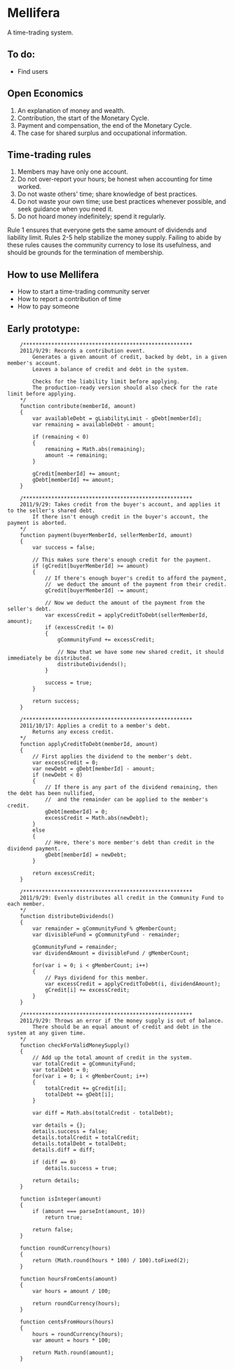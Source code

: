 Mellifera
=========
A time-trading system.

To do:
------
* Find users

Open Economics
--------------

1. An explanation of money and wealth.
2. Contribution, the start of the Monetary Cycle.
3. Payment and compensation, the end of the Monetary Cycle.
4. The case for shared surplus and occupational information.

Time-trading rules
------------------

1. Members may have only one account.
2. Do not over-report your hours; be honest when accounting for time worked.
3. Do not waste others' time; share knowledge of best practices.
4. Do not waste your own time; use best practices whenever possible, and seek guidance when you need it.
5. Do not hoard money indefinitely; spend it regularly.

Rule 1 ensures that everyone gets the same amount of dividends and liability limit. Rules 2-5 help stabilize the money supply. Failing to abide by these rules causes the community currency to lose its usefulness, and should be grounds for the termination of membership.

How to use Mellifera
--------------------

* How to start a time-trading community server
* How to report a contribution of time
* How to pay someone

Early prototype:
----------------

		/******************************************************
		2011/9/29: Records a contribution event.
			Generates a given amount of credit, backed by debt, in a given member's account.
			Leaves a balance of credit and debt in the system.
			
			Checks for the liability limit before applying.
			The production-ready version should also check for the rate limit before applying.
		*/
		function contribute(memberId, amount)
		{
			var availableDebt = gLiabilityLimit - gDebt[memberId];
			var remaining = availableDebt - amount;

			if (remaining < 0)
			{
				remaining = Math.abs(remaining);
				amount -= remaining;
			}

			gCredit[memberId] += amount;
			gDebt[memberId] += amount;
		}

		/******************************************************
		2011/9/29: Takes credit from the buyer's account, and applies it to the seller's shared debt.
			If there isn't enough credit in the buyer's account, the payment is aborted.
		*/
		function payment(buyerMemberId, sellerMemberId, amount)
		{
			var success = false;
			
			// This makes sure there's enough credit for the payment.
			if (gCredit[buyerMemberId] >= amount)
			{
				// If there's enough buyer's credit to afford the payment, 
				//	we deduct the amount of the payment from their credit.
				gCredit[buyerMemberId] -= amount;
				
				// Now we deduct the amount of the payment from the seller's debt.
				var excessCredit = applyCreditToDebt(sellerMemberId, amount);
				if (excessCredit != 0)
				{
					gCommunityFund += excessCredit;
					
					// Now that we have some new shared credit, it should immediately be distributed.
					distributeDividends();
				}
				
				success = true;
			}
			
			return success;
		}

		/******************************************************
		2011/10/17: Applies a credit to a member's debt.
			Returns any excess credit.
		*/
		function applyCreditToDebt(memberId, amount)
		{
			// First applies the dividend to the member's debt.
			var excessCredit = 0;
			var newDebt = gDebt[memberId] - amount;
			if (newDebt < 0)
			{
				// If there is any part of the dividend remaining, then the debt has been nullified,
				//	and the remainder can be applied to the member's credit.
				gDebt[memberId] = 0;
				excessCredit = Math.abs(newDebt);
			}
			else
			{
				// Here, there's more member's debt than credit in the dividend payment.
				gDebt[memberId] = newDebt;
			}
			
			return excessCredit;
		}

		/******************************************************
		2011/9/29: Evenly distributes all credit in the Community Fund to each member.
		*/
		function distributeDividends()
		{
			var remainder = gCommunityFund % gMemberCount;
			var divisibleFund = gCommunityFund - remainder;

			gCommunityFund = remainder;
			var dividendAmount = divisibleFund / gMemberCount;

			for(var i = 0; i < gMemberCount; i++)
			{
				// Pays dividend for this member.
				var excessCredit = applyCreditToDebt(i, dividendAmount);
				gCredit[i] += excessCredit;
			}
		}

		/******************************************************
		2011/9/29: Throws an error if the money supply is out of balance.
			There should be an equal amount of credit and debt in the system at any given time.
		*/
		function checkForValidMoneySupply()
		{
			// Add up the total amount of credit in the system.
			var totalCredit = gCommunityFund;
			var totalDebt = 0;
			for(var i = 0; i < gMemberCount; i++)
			{
				totalCredit += gCredit[i];
				totalDebt += gDebt[i];
			}

			var diff = Math.abs(totalCredit - totalDebt);
			
			var details = {};
			details.success = false;
			details.totalCredit = totalCredit;
			details.totalDebt = totalDebt;
			details.diff = diff;

			if (diff == 0)
				details.success = true;
				
			return details;
		}

		function isInteger(amount)
		{
			if (amount === parseInt(amount, 10))
				return true;
			
			return false;
		}

		function roundCurrency(hours)
		{
			return (Math.round(hours * 100) / 100).toFixed(2);
		}

		function hoursFromCents(amount)
		{
			var hours = amount / 100;
			
			return roundCurrency(hours);
		}

		function centsFromHours(hours)
		{
			hours = roundCurrency(hours);
			var amount = hours * 100;
			
			return Math.round(amount);
		}
